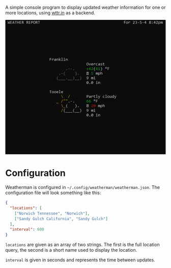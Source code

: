 A simple console program to display updated weather information for one or more locations, using [wttr.in](https://wttr.in) as a backend.

<p align="center">
  <img src="weatherman.png">
</p>

# Configuration

Weatherman is configured in `~/.config/weatherman/weatherman.json`. The configuration file will look something like this:

```json
{
  "locations": [
    ["Norwich Tennessee", "Norwich"],
    ["Sandy Gulch California", "Sandy Gulch"]
  ],
  "interval": 600
}
```

`locations` are given as an array of two strings. The first is the full location query, the second is a short name used to display the location.

`interval` is given in seconds and represents the time between updates.